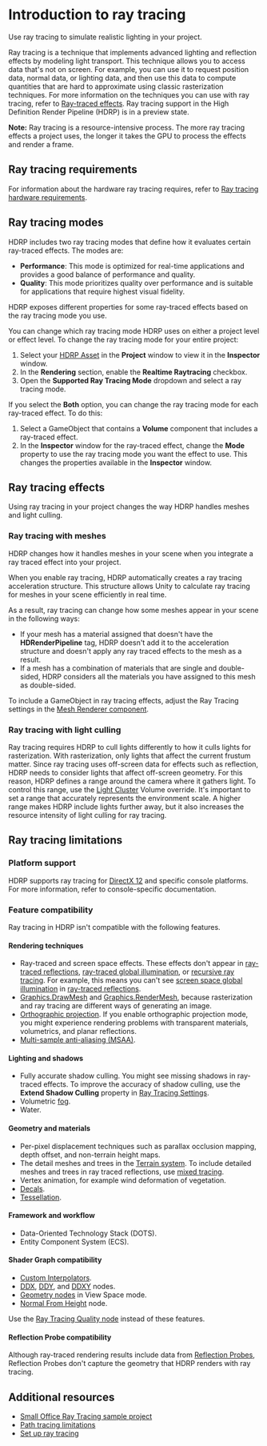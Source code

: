 # Introduction to ray tracing

Use ray tracing to simulate realistic lighting in your project.

Ray tracing is a technique that implements advanced lighting and reflection effects by modeling light transport. This technique allows you to access data that's not on screen. For example, you can use it to request position data, normal data, or lighting data, and then use this data to compute quantities that are hard to approximate using classic rasterization techniques. For more information on the techniques you can use with ray tracing, refer to [Ray-traced effects](lighting-ray-traced-effects.md). Ray tracing support in the High Definition Render Pipeline (HDRP) is in a preview state.

**Note:** Ray tracing is a resource-intensive process. The more ray tracing effects a project uses, the longer it takes the GPU to process the effects and render a frame.

## Ray tracing requirements

For information about the hardware ray tracing requires, refer to [Ray tracing hardware requirements](raytracing-requirements.md).

## Ray tracing modes

HDRP includes two ray tracing modes that define how it evaluates certain ray-traced effects. The modes are:

* **Performance**: This mode is optimized for real-time applications and provides a good balance of performance and quality.
* **Quality**: This mode prioritizes quality over performance and is suitable for applications that require highest visual fidelity.

HDRP exposes different properties for some ray-traced effects based on the ray tracing mode you use.

You can change which ray tracing mode HDRP uses on either a project level or effect level. To change the ray tracing mode for your entire project:

1. Select your [HDRP Asset](HDRP-Asset.md) in the **Project** window to view it in the **Inspector** window.
2. In the **Rendering** section, enable the **Realtime Raytracing** checkbox.
3. Open the **Supported Ray Tracing Mode** dropdown and select a ray tracing mode.

If you select the **Both** option, you can change the ray tracing mode for each ray-traced effect. To do this:

1. Select a GameObject that contains a **Volume** component that includes a ray-traced effect.
2. In the **Inspector** window for the ray-traced effect, change the **Mode** property to use the ray tracing mode you want the effect to use. This changes the properties available in the **Inspector** window.

## Ray tracing effects

Using ray tracing in your project changes the way HDRP handles meshes and light culling.

### Ray tracing with meshes

HDRP changes how it handles meshes in your scene when you integrate a ray traced effect into your project.

When you enable ray tracing, HDRP automatically creates a ray tracing acceleration structure. This structure allows Unity to calculate ray tracing for meshes in your scene efficiently in real time.

As a result, ray tracing can change how some meshes appear in your scene in the following ways:

- If your mesh has a material assigned that doesn't have the **HDRenderPipeline** tag, HDRP doesn't add it to the acceleration structure and doesn't apply any ray traced effects to the mesh as a result.
- If a mesh has a combination of materials that are single and double-sided, HDRP considers all the materials you have assigned to this mesh as double-sided.

To include a GameObject in ray tracing effects, adjust the Ray Tracing settings in the [Mesh Renderer component](https://docs.unity3d.com/Manual/class-MeshRenderer.html#ray-tracing).

### Ray tracing with light culling

Ray tracing requires HDRP to cull lights differently to how it culls lights for rasterization. With rasterization, only lights that affect the current frustum matter. Since ray tracing uses off-screen data for effects such as reflection, HDRP needs to consider lights that affect off-screen geometry. For this reason, HDRP defines a range around the camera where it gathers light. To control this range, use the [Light Cluster](Ray-Tracing-Light-Cluster.md) Volume override. It's important to set a range that accurately represents the environment scale. A higher range makes HDRP include lights further away, but it also increases the resource intensity of light culling for ray tracing.

## Ray tracing limitations

### Platform support

HDRP supports ray tracing for [DirectX 12](https://docs.unity3d.com/Manual/UsingDX11GL3Features.html#comparison-of-directx11-and-directx12-in-unity) and specific console platforms. For more information, refer to console-specific documentation.

### Feature compatibility

Ray tracing in HDRP isn't compatible with the following features.

#### Rendering techniques

- Ray-traced and screen space effects. These effects don't appear in [ray-traced reflections](Ray-Traced-Reflections.md), [ray-traced global illumination](Ray-Traced-Global-Illumination.md), or [recursive ray tracing](Ray-Tracing-Recursive-Rendering.md). For example, this means you can't see [screen space global illumination](Override-Screen-Space-GI.md) in [ray-traced reflections](Ray-Traced-Reflections.md).
- [Graphics.DrawMesh](https://docs.unity3d.com/ScriptReference/Graphics.DrawMesh.html) and [Graphics.RenderMesh](https://docs.unity3d.com/ScriptReference/Graphics.RenderMesh.html), because rasterization and ray tracing are different ways of generating an image.
- [Orthographic projection](hdrp-camera-component-reference.md). If you enable orthographic projection mode, you might experience rendering problems with transparent materials, volumetrics, and planar reflections.
- [Multi-sample anti-aliasing (MSAA)](Anti-Aliasing.md#MSAA).

#### Lighting and shadows

- Fully accurate shadow culling. You might see missing shadows in ray-traced effects. To improve the accuracy of shadow culling, use the **Extend Shadow Culling** property in [Ray Tracing Settings](reference-ray-tracing-settings.md).
- Volumetric [fog](create-a-local-fog-effect.md).
- Water.

#### Geometry and materials

- Per-pixel displacement techniques such as parallax occlusion mapping, depth offset, and non-terrain height maps.
- The detail meshes and trees in the [Terrain system](https://docs.unity3d.com/Manual/script-Terrain.html). To include detailed meshes and trees in ray traced reflections, use [mixed tracing](Override-Screen-Space-Reflection.md#mixed-tracing).
- Vertex animation, for example wind deformation of vegetation.
- [Decals](decals.md).
- [Tessellation](Tessellation.md).

#### Framework and workflow

- Data-Oriented Technology Stack (DOTS).
- Entity Component System (ECS).

#### Shader Graph compatibility

- [Custom Interpolators](https://docs.unity3d.com/Packages/com.unity.shadergraph@latest/index.html?subfolder=/manual/Custom-Interpolators.html).
- [DDX](https://docs.unity3d.com/Packages/com.unity.shadergraph@17.0/manual/DDX-Node.html), [DDY](https://docs.unity3d.com/Packages/com.unity.shadergraph@17.0/manual/DDY-Node.html), and [DDXY](https://docs.unity3d.com/Packages/com.unity.shadergraph@17.0/manual/DDXY-Node.html) nodes.
- [Geometry nodes](https://docs.unity3d.com/Packages/com.unity.shadergraph@17.0/manual/Input-Nodes.html#geometry) in View Space mode.
- [Normal From Height](https://docs.unity3d.com/Packages/com.unity.shadergraph@17.0/manual/Normal-From-Height-Node.html) node.

Use the [Ray Tracing Quality node](SGNode-Raytracing-Quality.md) instead of these features.

#### Reflection Probe compatibility

Although ray-traced rendering results include data from [Reflection Probes](Reflection-Probe.md), Reflection Probes don't capture the geometry that HDRP renders with ray tracing.

## Additional resources

- [Small Office Ray Tracing sample project](https://github.com/Unity-Technologies/SmallOfficeRayTracing)
- [Path tracing limitations](path-tracing-limitations.md)
- [Set up ray tracing](Ray-Tracing-Getting-Started.md)